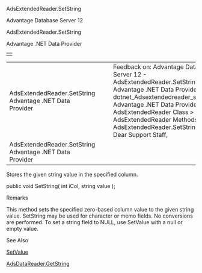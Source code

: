 AdsExtendedReader.SetString




Advantage Database Server 12  

AdsExtendedReader.SetString

Advantage .NET Data Provider

|  |
| --- |
|  |

|  |  |  |  |  |
| --- | --- | --- | --- | --- |
| AdsExtendedReader.SetString  Advantage .NET Data Provider |  |  | Feedback on: Advantage Database Server 12 - AdsExtendedReader.SetString Advantage .NET Data Provider dotnet\_Adsextendedreader\_setstring Advantage .NET Data Provider > AdsExtendedReader Class > AdsExtendedReader Methods > AdsExtendedReader.SetString / Dear Support Staff, |  |
| AdsExtendedReader.SetString  Advantage .NET Data Provider |  |  |  |  |

Stores the given string value in the specified column.

public void SetString( int iCol, string value );

Remarks

This method sets the specified zero-based column value to the given string value. SetString may be used for character or memo fields. No conversions are performed. To set a string field to NULL, use SetValue with a null or empty value.

See Also

[SetValue](dotnet_adsextendedreader_setvalue.htm)

[AdsDataReader.GetString](dotnet_adsdatareader_getstring.htm)